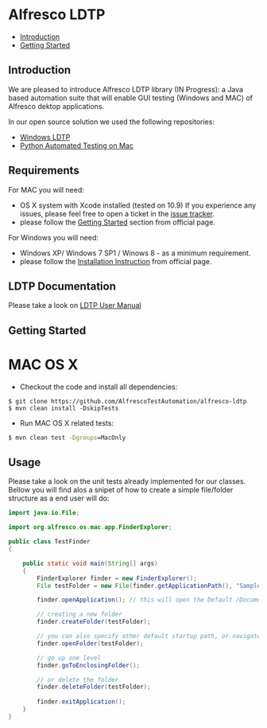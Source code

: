 # Alfresco LDTP
* [Introduction](#introduction)
* [Getting Started](#getting-started)

## Introduction
We are pleased to introduce Alfresco LDTP library (IN Progress): a Java based automation suite that will enable GUI testing (Windows and MAC) of Alfresco dektop applications.

In our open source solution we used the following repositories:
* [Windows LDTP](https://github.com/ldtp/cobra)
* [Python Automated Testing on Mac](https://github.com/pyatom/pyatom)

## Requirements

For MAC you will need:
* OS X system with Xcode installed (tested on 10.9)
If you experience any issues, please feel free to open a ticket in the [issue tracker](https://github.com/AlfrescoTestAutomation/alfresco-ldtp/issues).
* please follow the [Getting Started](https://github.com/pyatom/pyatom#getting-started) section from official page.

For Windows you will need:
* Windows XP/ Windows 7 SP1 / Winows 8 - as a minimum requirement.
* please follow the [Installation Instruction](https://github.com/ldtp/cobra#download) from official page.

## LDTP Documentation

Please take a look on [LDTP User Manual](http://ldtp.freedesktop.org/user-doc/)

## Getting Started

# MAC OS X

* Checkout the code and install all dependencies:
```
$ git clone https://github.com/AlfrescoTestAutomation/alfresco-ldtp
$ mvn clean install -DskipTests 
```
* Run MAC OS X related tests:
```cmd
$ mvn clean test -Dgroups=MacOnly
```
## Usage

Please take a look on the unit tests already implemented for our classes.
Bellow you will find alos a snipet of how to create a simple file/folder structure as a end user will do:
```java
import java.io.File;

import org.alfresco.os.mac.app.FinderExplorer;

public class TestFinder
{

    public static void main(String[] args)
    {
        FinderExplorer finder = new FinderExplorer();
        File testFolder = new File(finder.getApplicationPath(), "SampleFolder");

        finder.openApplication(); // this will open the Default /Documents folder of the current user

        // creating a new folder
        finder.createFolder(testFolder);

        // you can also specify other default startup path, or navigate to another folder
        finder.openFolder(testFolder);

        // go up one level
        finder.goToEnclosingFolder();

        // or delete the folder
        finder.deleteFolder(testFolder);
        
        finder.exitApplication();
    }
}
```

